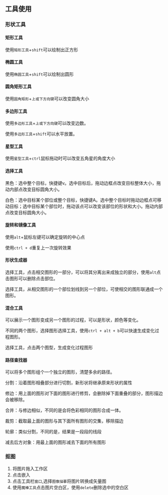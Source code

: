 ## 工具使用

### 形状工具

#### 矩形工具

使用`矩形工具`+`shift`可以绘制出正方形

#### 椭圆工具

使用`椭圆工具`+`shift`可以绘制出圆形

#### 圆角矩形工具

使用`圆角矩形`+`上或下方向键`可以改变圆角大小

#### 多边形工具

使用`多边形工具`+`上或下方向键`可以改变边数。

使用`多边形工具`+`shift`可以水平放置。

#### 星型工具

使用`星型工具`+`ctrl`鼠标拖动时可以改变五角星的角度大小

#### 选择工具

黑色：选中整个目标，快捷键v。选中目标后，拖动边框点改变目标整体大小，拖动内部点改变目标圆角大小。

白色：选中目标某个部位或整个目标，快捷键A。选中整个目标时拖动边框点可移动目标；选中目标某个部位时，拖动该点可以改变该部位的形状和大小。拖动内部点改变目标圆角大小。

#### 旋转和镜像工具

使用`alt`+鼠标左键可以确定旋转的中心点

使用`ctrl + d`重复上一次旋转效果

#### 形状生成器

选择工具，点击相交图形的一部分，可以将其分离出来成独立的部分，使用`alt`点击图形可以删除点击部位。

选择工具，从相交图形的一个部位划线到另一个部位，可使相交的图形联通成一个图形。

#### 混合工具

可以展示一个图形变成另一个图形的过程，可以是形状，颜色等变化。

不同的两个图形，选择图形选择工具，使用`ctrl + alt + b`可以快速生成变化过程图形。

选择工具，点击两个图型，生成变化过程图形

#### 路径查找器

可以将多个图形组个一个独立的图形，清楚多余的路径。

分割：沿着图形相叠部分进行切割，新形状将继承原来形状的属性

修边：用上面的图形对下面的图形进行修剪，会删除掉下面重叠的部分，图形描边会被移除。

合并：与修边相似，不同的是会将色彩相同的图形合成一体。

裁剪：截取最上面的图形与其下面所有图形的交集，移除描边

轮廓：类似分割，不同的是，结果是一段段的线段

减去后方对象：用最上面的图形减去下面的所有图形

### 抠图

1. 将图片拖入工作区
2. 点击嵌入
3. 点击工具栏`窗口`,选择`图像描摹`将图片转换成矢量图
4. 使用`魔棒工具`点击图片空白区，使用`delete`删除选中的空白区

